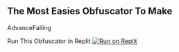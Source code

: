 ## The Most Easies Obfuscator To Make
AdvanceFalling 

Run This Obfuscator in Replit
[![Run on Replit](https://binbashbanana.github.io/deploy-buttons/buttons/remade/replit.svg)](https://replit.com/@YellowGreg/AFObfuscate?v=1)


